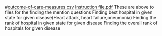 #[outcome-of-care-measures.csv](https://github.com/shekharma/ProgrammingassignWeek3/files/10500068/outcome-of-care-measures.csv)
[Instruction file.pdf](https://github.com/shekharma/ProgrammingassignWeek3/files/10500094/Instruction.file.pdf)
These are above to files for the finding the mention questions
Finding best hospital in given state for given disease(Heart attack, heart failure,pneumonia)
Finding the rank of hospital in given state for given disease 
Finding the overall rank of hospitals for given disease
